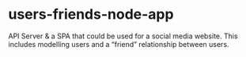# users-friends-node-app
API Server &amp; a SPA that could be used for a social media website. This includes modelling users and a “friend” relationship between users.
